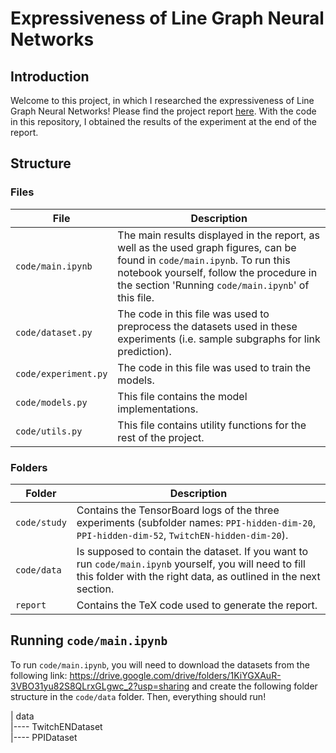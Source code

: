 # Expressiveness of Line Graph Neural Networks



## Introduction

Welcome to this project, in which I researched the expressiveness of Line Graph Neural Networks! Please find the project report [here](report.pdf).
With the code in this repository, I obtained the results of the experiment at the end of the report.


## Structure

### Files

| File          | Description                                      |
| ------------- | ------------------------------------------------ |
| `code/main.ipynb`  | The main results displayed in the report, as well as the used graph figures, can be found in `code/main.ipynb`. To run this notebook yourself, follow the procedure in the section 'Running `code/main.ipynb`' of this file.      |
| `code/dataset.py`  | The code in this file was used to preprocess the datasets used in these experiments (i.e. sample subgraphs for link prediction).        |
| `code/experiment.py` | The code in this file was used to train the models.  |
| `code/models.py` | This file contains the model implementations. |
| `code/utils.py`    | This file contains utility functions for the rest of the project.       |


### Folders

| Folder          | Description                                      |
| ------------- | ------------------------------------------------ |
| `code/study` | Contains the TensorBoard logs of the three experiments (subfolder names: `PPI-hidden-dim-20`, `PPI-hidden-dim-52`, `TwitchEN-hidden-dim-20`). |
| `code/data` | Is supposed to contain the dataset. If you want to run `code/main.ipynb` yourself, you will need to fill this folder with the right data, as outlined in the next section. |
| `report` | Contains the TeX code used to generate the report. |



## Running `code/main.ipynb`

To run `code/main.ipynb`, you will need to download the datasets from the following link: https://drive.google.com/drive/folders/1KiYGXAuR-3VBO31yu82S8QLrxGLgwc_2?usp=sharing
and create the following folder structure in the `code/data` folder.
Then, everything should run!

| data <br>
|---- TwitchENDataset <br>
|---- PPIDataset
